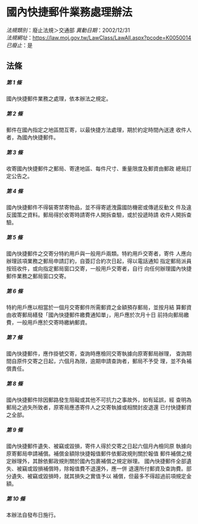 # 國內快捷郵件業務處理辦法

*法規類別*：廢止法規＞交通部
*異動日期*：2002/12/31  
*法規網址*：https://law.moj.gov.tw/LawClass/LawAll.aspx?pcode=K0050014
*已廢止*：是


## 法條
##### 第 1 條
國內快捷郵件業務之處理，依本辦法之規定。

##### 第 2 條
郵件在國內指定之地區間互寄，以最快捷方法處理，期於約定時間內送達
收件人者，為國內快捷郵件。

##### 第 3 條
收寄國內快捷郵件之郵局、寄達地區、每件尺寸、重量限度及郵資由郵政
總局訂定公告之。

##### 第 4 條
國內快捷郵件不得裝寄禁寄物品，並不得寄遞洩露國防機密或傳遞反動文
件及違反國策之資料。郵局得於收寄時請寄件人開拆查驗，或於投遞時請
收件人開拆查驗。

##### 第 5 條
國內快捷郵件之交寄分特約用戶與一般用戶兩類。特約用戶交寄者，寄件
人應向辦理該項業務之郵局申請訂約，自簽訂合約次日起，得以電話通知
指定郵局派員按班收件，或向指定郵局窗口交寄，一般用戶交寄者，自行
向任何辦理國內快捷郵件業務之郵局窗口交寄。

##### 第 6 條
特約用戶應以相當於一個月交寄郵件所需郵資之金額預存郵局，並按月結
算郵資由收寄郵局繕發「國內快捷郵件繳費通知單」，用戶應於次月十日
前持向郵局繳費，一般用戶應於交寄時繳納郵資。

##### 第 7 條
國內快捷郵件，應作掛號交寄，查詢時應檢同交寄執據向原寄郵局辦理，
查詢期間自原件交寄之日起，六個月為限，逾期申請查詢者，郵局不予受
理，並不負補償責任。

##### 第 8 條
國內快捷郵件除因郵路發生阻礙或其他不可抗力之事故外，如有延誤，經
查明為郵局之過失所致者，原寄局應憑寄件人之交寄執據或相關封皮退還
已付快捷郵資之全部。

##### 第 9 條
國內快捷郵件遺失、被竊或毀損，寄件人得於交寄之日起六個月內檢同原
執據向原寄郵局申請補償。補償金額除快捷報值郵件依郵政規則關於報值
郵件補償之規定辦理外，其餘依郵政規則關於國內包裹補償之規定辦理。
國內快捷郵件全部遺失、被竊或毀損補償時，除報值費不退還外，應一併
退還所付郵資及查詢費。部分遺失、被竊或毀損時，就其損失之實值予以
補償，但最多不得超過前項規定金額。

##### 第 10 條
本辦法自發布日施行。


